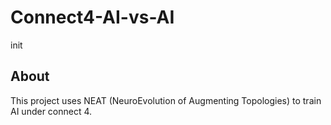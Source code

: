 # Connect4-AI-vs-AI
init
## About
This project uses NEAT (NeuroEvolution of Augmenting Topologies) to train AI under connect 4.

